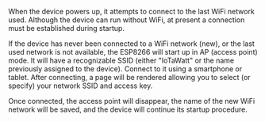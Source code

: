 When the device powers up, it attempts to connect to the last WiFi network used. Although the device can run without WiFi, at present a connection must be established during startup.

If the device has never been connected to a WiFi network (new), or the last used network is not available, the ESP8266 will start up in AP (access point) mode. It will have a recognizable SSID (either "IoTaWatt" or the name previously assigned to the device).  Connect to it using a smartphone or tablet. After connecting, a page will be rendered allowing you to select (or specify) your network SSID and access key.

Once connected, the access point will disappear, the name of the new WiFi network will be saved, and the device will continue its startup procedure.